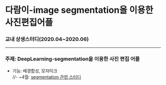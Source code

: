 # 다람이-image segmentation을 이용한 사진편집어플

### 교내 상생스터디(2020.04~2020.06)

-----------------

### 주제: DeepLearning-segmentation을 이용한 사진 편집 어플

- 기능: 배경합성, 모자이크<br>
//- ~4월: [segmentation 관련 스터디](https://github.com/sohyeon98720/deepLearning_study#%EC%BD%94%EB%93%9C%EC%9A%94%EC%95%BD-segmentation)
